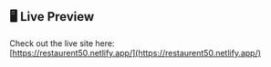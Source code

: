 

## 🖥️ Live Preview

Check out the live site here:  
[https://restaurent50.netlify.app/](https://restaurent50.netlify.app/)


